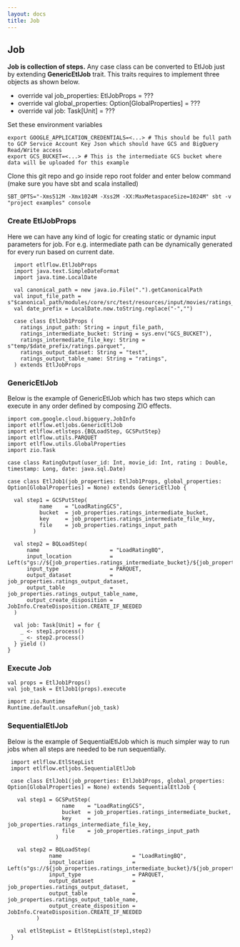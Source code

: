 ```yaml
---
layout: docs
title: Job
---
```


## Job

**Job is collection of steps.** Any case class can be converted to EtlJob just by extending **GenericEtlJob** trait. This traits requires to implement three objects as shown below.
* override val job_properties: EtlJobProps = ???
* override val global_properties: Option[GlobalProperties] = ???
* override val job: Task[Unit] = ???

Set these environment variables

    export GOOGLE_APPLICATION_CREDENTIALS=<...> # This should be full path to GCP Service Account Key Json which should have GCS and BigQuery Read/Write access
    export GCS_BUCKET=<...> # This is the intermediate GCS bucket where data will be uploaded for this example
    
Clone this git repo and go inside repo root folder and enter below command (make sure you have sbt and scala installed)

    SBT_OPTS="-Xms512M -Xmx1024M -Xss2M -XX:MaxMetaspaceSize=1024M" sbt -v "project examples" console

### Create EtlJobProps
Here we can have any kind of logic for creating static or dynamic input parameters for job.
For e.g. intermediate path can be dynamically generated for every run based on current date.
      
      import etlflow.EtlJobProps
      import java.text.SimpleDateFormat
      import java.time.LocalDate
      
      val canonical_path = new java.io.File(".").getCanonicalPath
      val input_file_path = s"$canonical_path/modules/core/src/test/resources/input/movies/ratings_parquet/ratings.parquet"
      val date_prefix = LocalDate.now.toString.replace("-","")
      
      case class EtlJob1Props (
        ratings_input_path: String = input_file_path,
        ratings_intermediate_bucket: String = sys.env("GCS_BUCKET"),
        ratings_intermediate_file_key: String = s"temp/$date_prefix/ratings.parquet",
        ratings_output_dataset: String = "test",
        ratings_output_table_name: String = "ratings",
      ) extends EtlJobProps

### GenericEtlJob
Below is the example of GenericEtlJob which has two steps which can execute in any order defined by composing ZIO effects. 

    import com.google.cloud.bigquery.JobInfo
    import etlflow.etljobs.GenericEtlJob
    import etlflow.etlsteps.{BQLoadStep, GCSPutStep}
    import etlflow.utils.PARQUET
    import etlflow.utils.GlobalProperties
    import zio.Task
    
    case class RatingOutput(user_id: Int, movie_id: Int, rating : Double, timestamp: Long, date: java.sql.Date)
    
    case class EtlJob1(job_properties: EtlJob1Props, global_properties: Option[GlobalProperties] = None) extends GenericEtlJob {
      
      val step1 = GCSPutStep(
              name    = "LoadRatingGCS",
              bucket  = job_properties.ratings_intermediate_bucket,
              key     = job_properties.ratings_intermediate_file_key,
              file    = job_properties.ratings_input_path
            )
          
      val step2 = BQLoadStep(
          name                      = "LoadRatingBQ",
          input_location            = Left(s"gs://${job_properties.ratings_intermediate_bucket}/${job_properties.ratings_intermediate_file_key}"),
          input_type                = PARQUET,
          output_dataset            = job_properties.ratings_output_dataset,
          output_table              = job_properties.ratings_output_table_name,
          output_create_disposition = JobInfo.CreateDisposition.CREATE_IF_NEEDED
      )
    
      val job: Task[Unit] = for {
        _ <- step1.process()
        _ <- step2.process()
      } yield ()
    }
    
### Execute Job 
    
    val props = EtlJob1Props()
    val job_task = EtlJob1(props).execute
    
    import zio.Runtime
    Runtime.default.unsafeRun(job_task)
    
### SequentialEtlJob
Below is the example of SequentialEtlJob which is much simpler way to run jobs when all steps are needed to be run sequentially.
 
     import etlflow.EtlStepList
     import etlflow.etljobs.SequentialEtlJob
     
     case class EtlJob1(job_properties: EtlJob1Props, global_properties: Option[GlobalProperties] = None) extends SequentialEtlJob {
       
       val step1 = GCSPutStep(
                     name    = "LoadRatingGCS",
                     bucket  = job_properties.ratings_intermediate_bucket,
                     key     = job_properties.ratings_intermediate_file_key,
                     file    = job_properties.ratings_input_path
                   )
                 
       val step2 = BQLoadStep(
                 name                      = "LoadRatingBQ",
                 input_location            = Left(s"gs://${job_properties.ratings_intermediate_bucket}/${job_properties.ratings_intermediate_file_key}"),
                 input_type                = PARQUET,
                 output_dataset            = job_properties.ratings_output_dataset,
                 output_table              = job_properties.ratings_output_table_name,
                 output_create_disposition = JobInfo.CreateDisposition.CREATE_IF_NEEDED
             )
     
       val etlStepList = EtlStepList(step1,step2)
     }